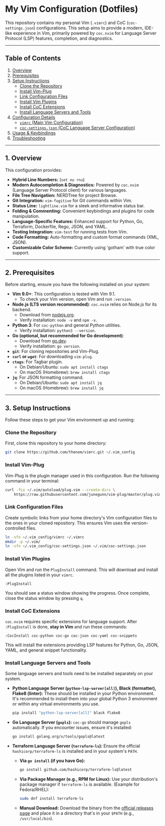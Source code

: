 # My Vim Configuration (Dotfiles)

This repository contains my personal Vim (`.vimrc`) and CoC (`coc-settings.json`) configurations. This setup aims to provide a modern, IDE-like experience in Vim, primarily powered by `coc.nvim` for Language Server Protocol (LSP) features, completion, and diagnostics.

-----

## Table of Contents

1.  [Overview](https://www.google.com/search?q=%231-overview)
2.  [Prerequisites](https://www.google.com/search?q=%232-prerequisites)
3.  [Setup Instructions](https://www.google.com/search?q=%233-setup-instructions)
      * [Clone the Repository](https://www.google.com/search?q=%23clone-the-repository)
      * [Install Vim-Plug](https://www.google.com/search?q=%23install-vim-plug)
      * [Link Configuration Files](https://www.google.com/search?q=%23link-configuration-files)
      * [Install Vim Plugins](https://www.google.com/search?q=%23install-vim-plugins)
      * [Install CoC Extensions](https://www.google.com/search?q=%23install-coc-extensions)
      * [Install Language Servers and Tools](https://www.google.com/search?q=%23install-language-servers-and-tools)
4.  [Configuration Details](https://www.google.com/search?q=%234-configuration-details)
      * [`vimrc` (Main Vim Configuration)](https://www.google.com/search?q=%23vimrc-main-vim-configuration)
      * [`coc-settings.json` (CoC Language Server Configuration)](https://www.google.com/search?q=%23coc-settingsjson-coc-language-server-configuration)
5.  [Usage & Keybindings](https://www.google.com/search?q=%235-usage--keybindings)
6.  [Troubleshooting](https://www.google.com/search?q=%236-troubleshooting)

-----

## 1\. Overview

This configuration provides:

  * **Hybrid Line Numbers:** (`set nu rnu`)
  * **Modern Autocompletion & Diagnostics:** Powered by `coc.nvim` (Language Server Protocol client) for various languages.
  * **File Tree Navigation:** NERDTree for project Browse.
  * **Git Integration:** `vim-fugitive` for Git commands within Vim.
  * **Status Line:** `lightline.vim` for a sleek and informative status bar.
  * **Folding & Commenting:** Convenient keybindings and plugins for code manipulation.
  * **Language-Specific Features:** Enhanced support for Python, Go, Terraform, Dockerfile, Rego, JSON, and YAML.
  * **Testing Integration:** `vim-test` for running tests from Vim.
  * **Code Formatting:** Auto-formatting and custom format commands (XML, JSON).
  * **Customizable Color Scheme:** Currently using 'gotham' with true color support.

-----

## 2\. Prerequisites

Before starting, ensure you have the following installed on your system:

  * **Vim 9.0+**: This configuration is tested with Vim 9.1.
      * To check your Vim version, open Vim and run `:version`.
  * **Node.js (LTS version recommended)**: `coc.nvim` relies on Node.js for its backend.
      * Download from [nodejs.org](https://nodejs.org/).
      * Verify installation: `node -v` and `npm -v`.
  * **Python 3**: For `coc-python` and general Python utilities.
      * Verify installation: `python3 --version`.
  * **Go (optional, but recommended for Go development)**:
      * Download from [go.dev](https://go.dev/dl/).
      * Verify installation: `go version`.
  * **`git`**: For cloning repositories and Vim-Plug.
  * **`curl` or `wget`**: For downloading `vim-plug`.
  * **`ctags`**: For Tagbar plugin.
      * On Debian/Ubuntu: `sudo apt install ctags`
      * On macOS (Homebrew): `brew install ctags`
  * **`jq`**: For JSON formatting command.
      * On Debian/Ubuntu: `sudo apt install jq`
      * On macOS (Homebrew): `brew install jq`

-----

## 3\. Setup Instructions

Follow these steps to get your Vim environment up and running:

### Clone the Repository

First, clone this repository to your home directory:

```bash
git clone https://github.com/thenom/vimrc.git ~/.vim_config
```

### Install Vim-Plug

Vim-Plug is the plugin manager used in this configuration. Run the following command in your terminal:

```bash
curl -fLo ~/.vim/autoload/plug.vim --create-dirs \
    https://raw.githubusercontent.com/junegunn/vim-plug/master/plug.vim
```

### Link Configuration Files

Create symbolic links from your home directory's Vim configuration files to the ones in your cloned repository. This ensures Vim uses the version-controlled files.

```bash
ln -sfn ~/.vim_config/vimrc ~/.vimrc
mkdir -p ~/.vim/
ln -sfn ~/.vim_config/coc-settings.json ~/.vim/coc-settings.json
```

### Install Vim Plugins

Open Vim and run the `PlugInstall` command. This will download and install all the plugins listed in your `vimrc`.

```vim
:PlugInstall
```

You should see a status window showing the progress. Once complete, close the status window by pressing `q`.

### Install CoC Extensions

`coc.nvim` requires specific extensions for language support. After `:PlugInstall` is done, **stay in Vim** and run these commands:

```vim
:CocInstall coc-python coc-go coc-json coc-yaml coc-snippets
```

This will install the extensions providing LSP features for Python, Go, JSON, YAML, and general snippet functionality.

### Install Language Servers and Tools

Some language servers and tools need to be installed separately on your system.

  * **Python Language Server (`python-lsp-server[all]`), Black (formatter), Flake8 (linter):**
    These should be installed in your Python environment. It's recommended to install them into your global Python 3 environment or within any virtual environments you use.

    ```bash
    pip install "python-lsp-server[all]" black flake8
    ```

  * **Go Language Server (`gopls`):**
    `coc-go` should manage `gopls` automatically. If you encounter issues, ensure it's installed:

    ```bash
    go install golang.org/x/tools/gopls@latest
    ```

  * **Terraform Language Server (`terraform-ls`):**
    Ensure the official `hashicorp/terraform-ls` is installed and in your system's `PATH`.

      * **Via `go install` (if you have Go):**
        ```bash
        go install github.com/hashicorp/terraform-ls@latest
        ```
      * **Via Package Manager (e.g., RPM for Linux):**
        Use your distribution's package manager if `terraform-ls` is available. (Example for Fedora/RHEL):
        ```bash
        sudo dnf install terraform-ls
        ```
      * **Manual Download:** Download the binary from the [official releases page](https://github.com/hashicorp/terraform-ls/releases) and place it in a directory that's in your `$PATH` (e.g., `/usr/local/bin`).
